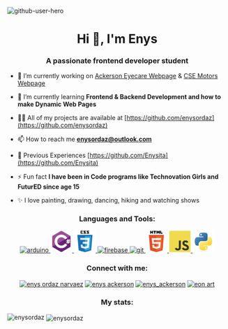 
![github-user-hero](https://github.com/user-attachments/assets/fad17d8e-c719-4aae-a237-dbee20c135dc) 

<h1 align="center">Hi 👋, I'm Enys</h1>
<h3 align="center">A passionate frontend developer student</h3>

- 🔭 I’m currently working on [Ackerson Eyecare Webpage](https://enysordaz.github.io/wdd231/ackerson-eyecare/index.html)
      & [CSE Motors Webpage](https://ws-repo-cse340.onrender.com/) 

- 🌱 I’m currently learning **Frontend & Backend Development and how to make Dynamic Web Pages**

- 👨‍💻 All of my projects are available at [https://github.com/enysordaz](https://github.com/enysordaz)

- 📫 How to reach me **enysordaz@outlook.com**

- 📄 Previous Experiences [https://github.com/Enysita](https://github.com/Enysita)

- ⚡ Fun fact **I have been in Code programs like Technovation Girls and FuturED since age 15**

- ✨ I love painting, drawing, dancing, hiking and watching shows

<h3 align="center">Languages and Tools:</h3>
<p align="center"> <a href="https://www.arduino.cc/" target="_blank" rel="noreferrer"> <img src="https://cdn.worldvectorlogo.com/logos/arduino-1.svg" alt="arduino" width="50" height="50"/> </a> <a href="https://www.w3schools.com/cs/" target="_blank" rel="noreferrer"> <img src="https://raw.githubusercontent.com/devicons/devicon/master/icons/csharp/csharp-original.svg" alt="csharp" width="50" height="50"/> </a> <a href="https://www.w3schools.com/css/" target="_blank" rel="noreferrer"> <img src="https://raw.githubusercontent.com/devicons/devicon/master/icons/css3/css3-original-wordmark.svg" alt="css3" width="50" height="50"/> </a> <a href="https://firebase.google.com/" target="_blank" rel="noreferrer"> <img src="https://www.vectorlogo.zone/logos/firebase/firebase-icon.svg" alt="firebase" width="50" height="50"/> </a> <a href="https://git-scm.com/" target="_blank" rel="noreferrer"> <img src="https://www.vectorlogo.zone/logos/git-scm/git-scm-icon.svg" alt="git" width="50" height="50"/> </a> <a href="https://www.w3.org/html/" target="_blank" rel="noreferrer"> <img src="https://raw.githubusercontent.com/devicons/devicon/master/icons/html5/html5-original-wordmark.svg" alt="html5" width="50" height="50"/> </a> <a href="https://developer.mozilla.org/en-US/docs/Web/JavaScript" target="_blank" rel="noreferrer"> <img src="https://raw.githubusercontent.com/devicons/devicon/master/icons/javascript/javascript-original.svg" alt="javascript" width="50" height="50"/> </a> <a href="https://www.python.org" target="_blank" rel="noreferrer"> <img src="https://raw.githubusercontent.com/devicons/devicon/master/icons/python/python-original.svg" alt="python" width="50" height="50"/> </a> </p>

<h3 align="center">Connect with me:</h3>
<p align="center">
<a href="https://www.linkedin.com/in/enys-ordaz-narvaez-5a167b252/" target="blank"><img align="center" src="https://raw.githubusercontent.com/rahuldkjain/github-profile-readme-generator/master/src/images/icons/Social/linked-in-alt.svg" alt="enys ordaz narvaez" height="30" width="40" /></a>
<a href="https://www.facebook.com/enys.ordaz" target="blank"><img align="center" src="https://raw.githubusercontent.com/rahuldkjain/github-profile-readme-generator/master/src/images/icons/Social/facebook.svg" alt="enys ackerson" height="30" width="40" /></a>
<a href="https://www.instagram.com/enys_ackerson/" target="blank"><img align="center" src="https://raw.githubusercontent.com/rahuldkjain/github-profile-readme-generator/master/src/images/icons/Social/instagram.svg" alt="enys_ackerson" height="30" width="40" /></a>
<a href="https://www.youtube.com/channel/UCkPIhUoxSbeHWHjWTzvCmZQ" target="blank"><img align="center" src="https://raw.githubusercontent.com/rahuldkjain/github-profile-readme-generator/master/src/images/icons/Social/youtube.svg" alt="eon art" height="30" width="40" /></a>
</p>


<h3 align="center">My stats:</h3>
<p><img align="left" src="https://github-readme-stats.vercel.app/api/top-langs?username=enysordaz&show_icons=true&locale=en&layout=compact" alt="enysordaz" /></p>

<p>&nbsp;<img align="center" src="https://github-readme-stats.vercel.app/api?username=enysordaz&show_icons=true&locale=en" alt="enysordaz" /></p>

